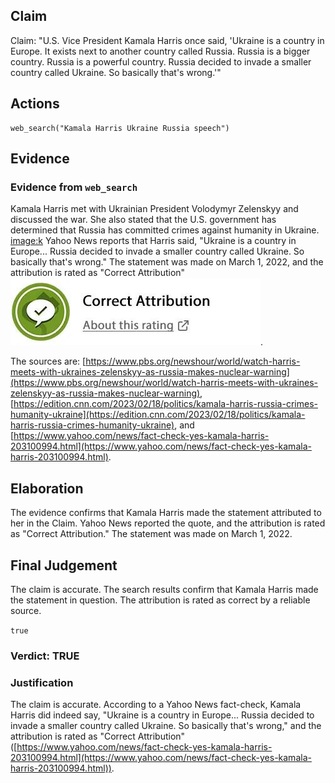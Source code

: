 ## Claim
Claim: "U.S. Vice President Kamala Harris once said, 'Ukraine is a country in Europe. It exists next to another country called Russia. Russia is a bigger country. Russia is a powerful country. Russia decided to invade a smaller country called Ukraine. So basically that's wrong.'"

## Actions
```
web_search("Kamala Harris Ukraine Russia speech")
```

## Evidence
### Evidence from `web_search`
Kamala Harris met with Ukrainian President Volodymyr Zelenskyy and discussed the war. She also stated that the U.S. government has determined that Russia has committed crimes against humanity in Ukraine. <image:k> Yahoo News reports that Harris said, "Ukraine is a country in Europe... Russia decided to invade a smaller country called Ukraine. So basically that's wrong." The statement was made on March 1, 2022, and the attribution is rated as "Correct Attribution" ![image 559](media/2025-08-06_17-51-1754502675-610211.jpg).

The sources are: [https://www.pbs.org/newshour/world/watch-harris-meets-with-ukraines-zelenskyy-as-russia-makes-nuclear-warning](https://www.pbs.org/newshour/world/watch-harris-meets-with-ukraines-zelenskyy-as-russia-makes-nuclear-warning), [https://edition.cnn.com/2023/02/18/politics/kamala-harris-russia-crimes-humanity-ukraine](https://edition.cnn.com/2023/02/18/politics/kamala-harris-russia-crimes-humanity-ukraine), and [https://www.yahoo.com/news/fact-check-yes-kamala-harris-203100994.html](https://www.yahoo.com/news/fact-check-yes-kamala-harris-203100994.html).


## Elaboration
The evidence confirms that Kamala Harris made the statement attributed to her in the Claim. Yahoo News reported the quote, and the attribution is rated as "Correct Attribution." The statement was made on March 1, 2022.


## Final Judgement
The claim is accurate. The search results confirm that Kamala Harris made the statement in question. The attribution is rated as correct by a reliable source.

`true`

### Verdict: TRUE

### Justification
The claim is accurate. According to a Yahoo News fact-check, Kamala Harris did indeed say, "Ukraine is a country in Europe... Russia decided to invade a smaller country called Ukraine. So basically that's wrong," and the attribution is rated as "Correct Attribution" ([https://www.yahoo.com/news/fact-check-yes-kamala-harris-203100994.html](https://www.yahoo.com/news/fact-check-yes-kamala-harris-203100994.html)).
